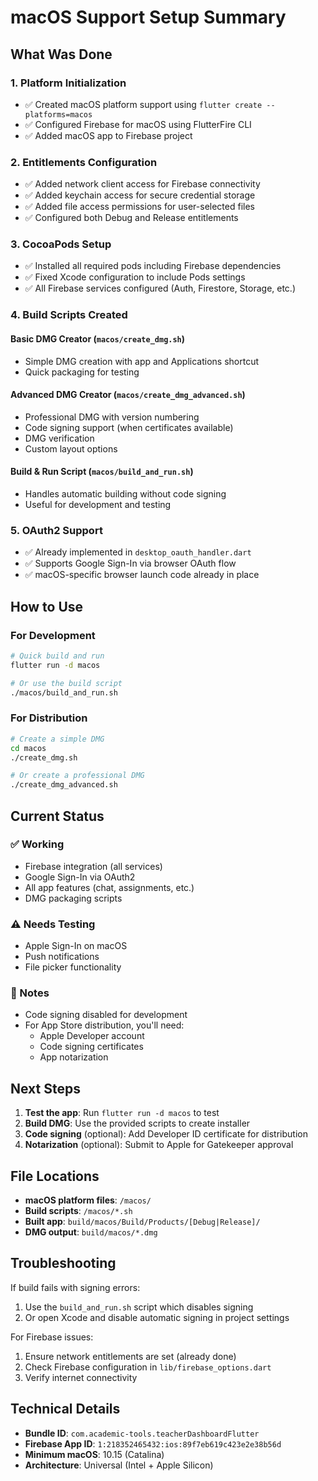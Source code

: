 # macOS Support Setup Summary

## What Was Done

### 1. Platform Initialization
- ✅ Created macOS platform support using `flutter create --platforms=macos`
- ✅ Configured Firebase for macOS using FlutterFire CLI
- ✅ Added macOS app to Firebase project

### 2. Entitlements Configuration
- ✅ Added network client access for Firebase connectivity
- ✅ Added keychain access for secure credential storage  
- ✅ Added file access permissions for user-selected files
- ✅ Configured both Debug and Release entitlements

### 3. CocoaPods Setup
- ✅ Installed all required pods including Firebase dependencies
- ✅ Fixed Xcode configuration to include Pods settings
- ✅ All Firebase services configured (Auth, Firestore, Storage, etc.)

### 4. Build Scripts Created

#### Basic DMG Creator (`macos/create_dmg.sh`)
- Simple DMG creation with app and Applications shortcut
- Quick packaging for testing

#### Advanced DMG Creator (`macos/create_dmg_advanced.sh`)
- Professional DMG with version numbering
- Code signing support (when certificates available)
- DMG verification
- Custom layout options

#### Build & Run Script (`macos/build_and_run.sh`)
- Handles automatic building without code signing
- Useful for development and testing

### 5. OAuth2 Support
- ✅ Already implemented in `desktop_oauth_handler.dart`
- ✅ Supports Google Sign-In via browser OAuth flow
- ✅ macOS-specific browser launch code already in place

## How to Use

### For Development
```bash
# Quick build and run
flutter run -d macos

# Or use the build script
./macos/build_and_run.sh
```

### For Distribution
```bash
# Create a simple DMG
cd macos
./create_dmg.sh

# Or create a professional DMG
./create_dmg_advanced.sh
```

## Current Status

### ✅ Working
- Firebase integration (all services)
- Google Sign-In via OAuth2
- All app features (chat, assignments, etc.)
- DMG packaging scripts

### ⚠️ Needs Testing
- Apple Sign-In on macOS
- Push notifications
- File picker functionality

### 📝 Notes
- Code signing disabled for development
- For App Store distribution, you'll need:
  - Apple Developer account
  - Code signing certificates
  - App notarization

## Next Steps

1. **Test the app**: Run `flutter run -d macos` to test
2. **Build DMG**: Use the provided scripts to create installer
3. **Code signing** (optional): Add Developer ID certificate for distribution
4. **Notarization** (optional): Submit to Apple for Gatekeeper approval

## File Locations

- **macOS platform files**: `/macos/`
- **Build scripts**: `/macos/*.sh`
- **Built app**: `build/macos/Build/Products/[Debug|Release]/`
- **DMG output**: `build/macos/*.dmg`

## Troubleshooting

If build fails with signing errors:
1. Use the `build_and_run.sh` script which disables signing
2. Or open Xcode and disable automatic signing in project settings

For Firebase issues:
1. Ensure network entitlements are set (already done)
2. Check Firebase configuration in `lib/firebase_options.dart`
3. Verify internet connectivity

## Technical Details

- **Bundle ID**: `com.academic-tools.teacherDashboardFlutter`
- **Firebase App ID**: `1:218352465432:ios:89f7eb619c423e2e38b56d`
- **Minimum macOS**: 10.15 (Catalina)
- **Architecture**: Universal (Intel + Apple Silicon)